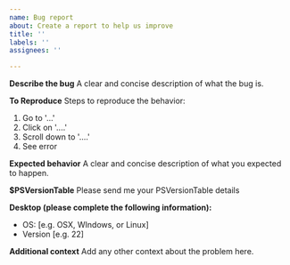 ```yaml
---
name: Bug report
about: Create a report to help us improve
title: ''
labels: ''
assignees: ''

---
```


**Describe the bug**
A clear and concise description of what the bug is.

**To Reproduce**
Steps to reproduce the behavior:
1. Go to '...'
2. Click on '....'
3. Scroll down to '....'
4. See error

**Expected behavior**
A clear and concise description of what you expected to happen.

**$PSVersionTable**
Please send me your PSVersionTable details

**Desktop (please complete the following information):**
 - OS: [e.g. OSX, WIndows, or Linux]
  - Version [e.g. 22]

**Additional context**
Add any other context about the problem here.
